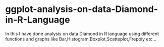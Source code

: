 # ggplot-analysis-on-data-Diamond-in-R-Language
In this I have done analysis on data Diamond in R language using different functions and graphs like Bar,Histogram,Boxplot,Scatteplot,Frepoly etc...
